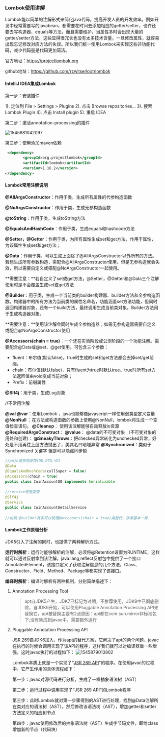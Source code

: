### Lombok使用讲解

Lombok能以简单的注解形式来简化java代码，提高开发人员的开发效率。例如开发中经常需要写的javabean，都需要花时间去添加相应的getter/setter，也许还要去写构造器、equals等方法，而且需要维护，当属性多时会出现大量的getter/setter方法，这些显得很冗长也没有太多技术含量，一旦修改属性，就容易出现忘记修改对应方法的失误。所以我们统一使用Lombok来实现这些非功能代码，减少代码量是代码更加简洁。

官方地址：https://projectlombok.org

github地址：<https://github.com/rzwitserloot/lombok> 


#### IntelliJ IDEA集成Lombok

第一步：安装插件

1). 定位到 File > Settings > Plugins
2). 点击 Browse repositories…
3). 搜索 Lombok Plugin
4). 点击 Install plugin
5). 重启 IDEA

第二步：激活annotation-processing的插件

![1545881042097](..\..\..\images\lombok_idea_1.png)



第三步：使用添加maven依赖

```xml
 <dependency>
        <groupId>org.projectlombok</groupId>
        <artifactId>lombok</artifactId>
        <version>1.18.2</version>
</dependency>
```



#### Lombok常用注解说明

**@AllArgsConstructor**：作用于类，生成所有属性的代参构造函数

**@NoArgsConstructor**：作用于类，生成无参构造函数

**@toString**：作用于类，生成toString方法

**@EqualsAndHashCode**：作用于类，生成equals和hashcode方法

**@Setter，@Getter**：作用于类，为所有属性生成set和get方法，作用于属性，为该属性生成set和get方法；

**@Data**：作用于类，可以生成上面除了@AllArgsConstructor以外所有的方法。若想生成所有参数构造，需配合@AllArgsConstructor使用，但是无参构造就会失效，所以需要自定义或搭配@NoArgsConstructor一起使用。

**需要注意：**若自定义了set或get方法，@Setter，@Getter和@Data三个注解使用时是不会覆盖生成set或get方法

 

**@Builder**：用于类，生成一个当前类的builder构建器、builder方法和全参构造函数。构建器中的所有方法为当前类的属性名命名，功能涵盖set方法功能，但同时返回构建器对象，还有一个build方法，最终调用生成当前类对象。Builder方法用于生成构造器对象。

**需要注意：**使用该注解会同时生成全参构造器；如需无参构造器需要自定义或配合@NoArgsConstructor使用



**@Accessors(chain = true)**：一个还在实验阶段或公测阶段的一个功能注解。需要配合@Data或@set、@get使用。可包含三个参数：

* fluent：布尔值(默认false)，true时生成的set和get方法都会去掉set/get前缀。
* chain：布尔值(默认false)，只有fluent为true时默认true。true时所有set方法返回值由void变成当前对象；
* Prefix：前缀属性



**@Slf4j**：用于类，生成Log对象



//不常用注解

**@val @var**：使用Lombok ，java也能够像javascript一样使用弱类型定义变量
**@NonNull** ：在方法或构造函数的参数上使用@NonNull，lombok将生成一个空值检查语句。
**@Cleanup**： 使用该注解能够自动释放io资源
**@RequiredArgsConstruct**：
**@value**： @data的不可变对象 （不可变对象的用处和创建)：
**@SneakyThrows**：把checked异常转化为unchecked异常，好处是不用再往上层方法抛出了，美其名曰暗埋异常
**@Synchronized**：类似于Synchronized 关键字 但是可以隐藏同步锁

```java
//pojo类使用姿势(DO,DTO,VO)
@Data
@EqualsAndHashCode(callSuper = false)
@Accessors(chain = true)
public class CoinAccountDO implements Serializable 

//service使用姿势
@Slf4j
@Service
public class CoinAccountDetailService 

//说明:@builder其实可以使用@Accessors(chain = true)类替代，效果基本一样
```





#### Lombok工作原理分析

JDK5引入了注解的同时，也提供了两种解析方式。

**运行时解析**：运行时能够解析的注解，必须将@Retention设置为RUNTIME，这样就可以通过反射拿到该注解。java.lang,reflect反射包中提供了一个接口AnnotatedElement，该接口定义了获取注解信息的几个方法，Class、Constructor、Field、Method、Package等都实现了该接口。

**编译时解析**：编译时解析有两种机制，分别简单描述下：

1. Annotation Processing Tool

   >apt自JDK5产生，JDK7已标记为过期，不推荐使用，JDK8中已彻底删除，自JDK6开始，可以使用Pluggable Annotation Processing API来替换它，apt被替换主要有2点原因：api都在com.sun.mirror非标准包下;没有集成到javac中，需要额外运行

2. Pluggable Annotation Processing API

   [JSR 269](https://jcp.org/en/jsr/detail?id=269)自JDK6加入，作为apt的替代方案，它解决了apt的两个问题，javac在执行的时候会调用实现了该API的程序，这样我们就可以对编译器做一些增强，这时javac执行的过程如下： ![1545879013802](..\..\..\images\lombok_jsr.png)

   Lombok本质上就是一个实现了“[JSR 269 API](https://www.jcp.org/en/jsr/detail?id=269)”的程序。在使用javac的过程中，它产生作用的具体流程如下：

   第一步：javac对源代码进行分析，生成了一棵抽象语法树（AST）

   第二步：运行过程中调用实现了“JSR 269 API”的Lombok程序

   第三步：此时Lombok就对第一步骤得到的AST进行处理，找到@Data注解所在类对应的语法树（AST），然后修改该语法树（AST），增加getter和setter方法定义的相应树节点

   第四步：javac使用修改后的抽象语法树（AST）生成字节码文件，即给class增加新的节点（代码块）
